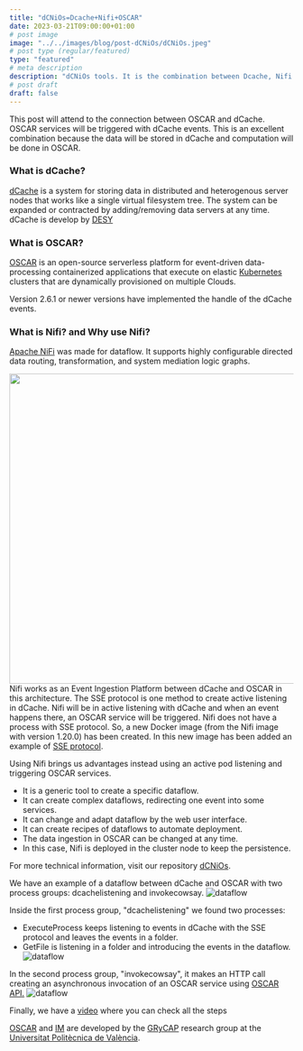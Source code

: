 ```yaml
---
title: "dCNiOs=Dcache+Nifi+OSCAR"
date: 2023-03-21T09:00:00+01:00
# post image
image: "../../images/blog/post-dCNiOs/dCNiOs.jpeg"
# post type (regular/featured)
type: "featured"
# meta description
description: "dCNiOs tools. It is the combination between Dcache, Nifi and OSCAR."
# post draft
draft: false
---
```


This post will attend to the connection between OSCAR and dCache. OSCAR services will be triggered with dCache events.
This is an excellent combination because the data will be stored in dCache and computation will be done in OSCAR.

### What is dCache?

[dCache](https://dcache.org/) is a system for storing data in distributed and heterogenous server nodes that works like a single virtual filesystem tree.
The system can be expanded or contracted by adding/removing data servers at any time. dCache is develop by [DESY](https://www.desy.de/index_eng.html)

### What is OSCAR?

[OSCAR](https://oscar.grycap.net/) is an open-source serverless platform for event-driven data-processing containerized applications that execute on elastic [Kubernetes](http://kubernetes.io) clusters that are dynamically provisioned on multiple Clouds.

Version 2.6.1 or newer versions have implemented the handle of the dCache events.

### What is Nifi? and Why use Nifi?

[Apache NiFi](https://nifi.apache.org/) was made for dataflow. It supports highly configurable directed data routing, transformation, and system mediation logic graphs.

<img src="../../images/blog/post-dCNiOs/dCNiOs-workflow.png"  height="550px" align="right">

Nifi works as an Event Ingestion Platform between dCache and OSCAR in this architecture.
The SSE protocol is one method to create active listening in dCache.
Nifi will be in active listening with dCache and when an event happens there, an OSCAR service will be triggered.
Nifi does not have a process with SSE protocol. So, a new Docker image (from the Nifi image with version 1.20.0) has been created. In this new image has been added an example of [SSE protocol](https://github.com/paulmillar/dcache-sse).

Using Nifi brings us advantages instead using an active pod listening and triggering OSCAR services.

- It is a generic tool to create a specific dataflow.
- It can create complex dataflows, redirecting one event into some services.
- It can change and adapt dataflow by the web user interface.
- It can create recipes of dataflows to automate deployment.
- The data ingestion in OSCAR can be changed at any time.
- In this case, Nifi is deployed in the cluster node to keep the persistence.

For more technical information, visit our repository [dCNiOs](https://github.com/grycap/dcnios).

We have an example of a dataflow between dCache and OSCAR with two process groups: dcachelistening and invokecowsay.
![dataflow](../../images/blog/post-dCNiOs/dCNiOs-dataflow.png)

Inside the first process group, "dcachelistening" we found two processes:

- ExecuteProcess keeps listening to events in dCache with the SSE protocol and leaves the events in a folder.
- GetFile is listening in a folder and introducing the events in the dataflow.
![dataflow](../../images/blog/post-dCNiOs/dCNiOs-dcache.png)

In the second process group, "invokecowsay", it makes an HTTP call creating an asynchronous invocation of an OSCAR service using [OSCAR API.](https://docs.oscar.grycap.net/api/)
![dataflow](../../images/blog/post-dCNiOs/dCNiOs-invoke.png)

Finally, we have a [video](https://upvedues-my.sharepoint.com/personal/calamar_upv_edu_es/_layouts/15/stream.aspx?id=%2Fpersonal%2Fcalamar%5Fupv%5Fedu%5Fes%2FDocuments%2FEGI2023%2FIMG%5F0069%2EMOV&ga=1)
where you can check all the steps



[OSCAR](https://grycap.github.io/oscar/) and [IM](http://www.grycap.upv.es/im) are developed by the [GRyCAP](https://www.grycap.upv.es/) research group at the [Universitat Politècnica de València](https://www.upv.es/).
